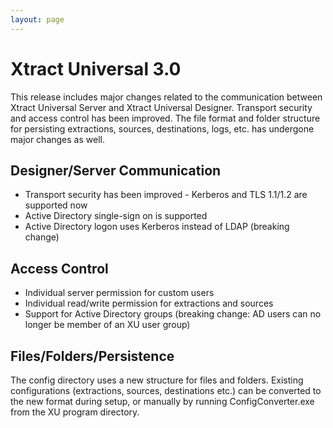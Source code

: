 ```yaml
---
layout: page
---
```


# Xtract Universal 3.0

This release includes major changes related to the communication between Xtract Universal Server and Xtract Universal Designer. Transport security and access control has been improved. The file format and folder structure for persisting extractions, sources, destinations, logs, etc. has undergone major changes as well.

## Designer/Server Communication

* Transport security has been improved - Kerberos and TLS 1.1/1.2 are supported now
* Active Directory single-sign on is supported
* Active Directory logon uses Kerberos instead of LDAP (breaking change)

## Access Control

* Individual server permission for custom users
* Individual read/write permission for extractions and sources
* Support for Active Directory groups (breaking change: AD users can no longer be member of an XU user group)

## Files/Folders/Persistence

The config directory uses a new structure for files and folders. Existing configurations (extractions, sources, destinations etc.) can be converted to the new format during setup, or manually by running ConfigConverter.exe from the XU program directory.
